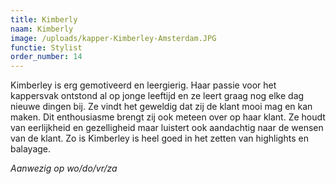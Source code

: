 ```yaml
---
title: Kimberly
naam: Kimberly
image: /uploads/kapper-Kimberley-Amsterdam.JPG
functie: Stylist
order_number: 14
---
```


Kimberley is erg gemotiveerd en leergierig. Haar passie voor het kappersvak ontstond al op jonge leeftijd en ze leert graag nog elke dag nieuwe dingen bij. Ze vindt het geweldig dat zij de klant mooi mag en kan maken. Dit enthousiasme brengt zij ook meteen over op haar klant. Ze houdt van eerlijkheid en gezelligheid maar luistert ook aandachtig naar de wensen van de klant. Zo is Kimberley is heel goed in het zetten van highlights en balayage.

*Aanwezig op wo/do/vr/za*
